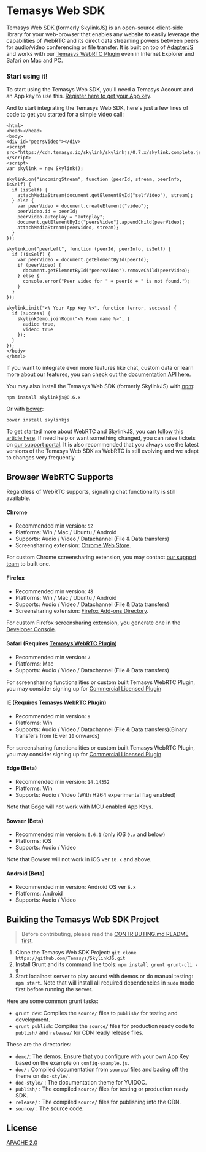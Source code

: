 # Temasys Web SDK
Temasys Web SDK (formerly SkylinkJS) is an open-source client-side library for your web-browser that enables any website to easily leverage the capabilities of WebRTC and its direct data streaming powers between peers for audio/video conferencing or file transfer. It is built on top of [AdapterJS](http://github.com/Temasys/AdapterJS) and works with our [Temasys WebRTC Plugin](http://skylink.io/plugin/) even in Internet Explorer and Safari on Mac and PC.

### Start using it!
To start using the Temasys Web SDK, you'll need a Temasys Account and an App key to use this. [Register here to get your App key](https://console.temasys.io).

And to start integrating the Temasys Web SDK, here's just a few lines of code to get you started for a simple video call:

```
<html>
<head></head>
<body>
<div id="peersVideo"></div>
<script src="https://cdn.temasys.io/skylink/skylinkjs/0.7.x/skylink.complete.js"></script>
<script>
var skylink = new Skylink();

skylink.on("incomingStream", function (peerId, stream, peerInfo, isSelf) {
  if (isSelf) {
    attachMediaStream(document.getElementById("selfVideo"), stream);
  } else {
    var peerVideo = document.createElement("video");
    peerVideo.id = peerId;
    peerVideo.autoplay = "autoplay";
    document.getElementById("peersVideo").appendChild(peerVideo);
    attachMediaStream(peerVideo, stream);
  }
});

skylink.on("peerLeft", function (peerId, peerInfo, isSelf) {
  if (!isSelf) {
    var peerVideo = document.getElementById(peerId);
    if (peerVideo) {
      document.getElementById("peersVideo").removeChild(peerVideo);
    } else {
      console.error("Peer video for " + peerId + " is not found.");
    }
  }
});

skylink.init("<% Your App Key %>", function (error, success) {
  if (success) {
    skylinkDemo.joinRoom("<% Room name %>", {
      audio: true,
      video: true
    });
  }
});
</body>
</html>
```

If you want to integrate even more features like chat, custom data or learn more about our features, you can check out the [documentation API here](cdn.temasys.com.sg/skylink/skylinkjs/0.7.x/doc/classes/Skylink.html).

You may also install the Temasys Web SDK (formerly SkylinkJS) with [npm](https://www.npmjs.com/):
```
npm install skylinkjs@0.6.x
```

Or with [bower](http://bower.io/):
```
bower install skylinkjs
```

To get started more about WebRTC and SkylinkJS, you can [follow this article here](https://temasys.io/getting-started-with-webrtc-and-skylinkjs/). If need help or want something changed, you can raise tickets on [our support portal](http://support.temasys.io). It is also recommended that you always use the latest versions of the Temasys Web SDK as WebRTC is still evolving and we adapt to changes very frequently.


## Browser WebRTC Supports
Regardless of WebRTC supports, signaling chat functionality is still available.

#### Chrome

- Recommended min version: `52`
- Platforms: Win / Mac / Ubuntu / Android
- Supports: Audio / Video / Datachannel (File & Data transfers)
- Screensharing extension: [Chrome Web Store](https://chrome.google.com/webstore/detail/skylink-webrtc-tools/ljckddiekopnnjoeaiofddfhgnbdoafc).

For custom Chrome screensharing extension, you may contact [our support team](mailto:support@temasys.io) to built one.

#### Firefox

- Recommended min version: `48`
- Platforms: Win / Mac / Ubuntu / Android
- Supports: Audio / Video / Datachannel (File & Data transfers)
- Screensharing extension: [Firefox Add-ons Directory](https://addons.mozilla.org/en-US/firefox/addon/skylink-webrtc-tools/).

For custom Firefox screensharing extension, you generate one in the [Developer Console](https://console.temasys.io).

#### Safari (Requires [Temasys WebRTC Plugin](https://temasys.io/plugin))

- Recommended min version: `7`
- Platforms: Mac
- Supports: Audio / Video / Datachannel (File & Data transfers)

For screensharing functionalities or custom built Temasys WebRTC Plugin, you may consider signing up for [Commercial Licensed Plugin](https://temasys.io/plugin/#commercial-licensing)

#### IE (Requires [Temasys WebRTC Plugin](https://temasys.io/plugin))

- Recommended min version: `9`
- Platforms: Win
- Supports: Audio / Video / Datachannel (File & Data transfers)(Binary transfers from IE ver `10` onwards)

For screensharing functionalities or custom built Temasys WebRTC Plugin, you may consider signing up for [Commercial Licensed Plugin](https://temasys.io/plugin/#commercial-licensing)

#### Edge (Beta)

- Recommended min version: `14.14352`
- Platforms: Win
- Supports: Audio / Video (With H264 experimental flag enabled)

Note that Edge will not work with MCU enabled App Keys.

#### Bowser (Beta)

- Recommended min version: `0.6.1` (only iOS `9.x` and below)
- Platforms: iOS
- Supports: Audio / Video

Note that Bowser will not work in iOS ver `10.x` and above.

#### Android (Beta)

- Recommended min version: Android OS ver `6.x`
- Platforms: Android
- Supports: Audio / Video


## Building the Temasys Web SDK Project
> Before contributing, please read the [CONTRIBUTING.md README first](CONTRIBUTING.md).

1. Clone the Temasys Web SDK Project: `git clone https://github.com/Temasys/SkylinkJS.git`
2. Install Grunt and its command line tools: `npm install grunt grunt-cli -g`
3. Start localhost server to play around with demos or do manual testing: `npm start`. Note that will install all required dependencies in `sudo` mode first before running the server.

Here are some common grunt tasks:

- `grunt dev`: Compiles the `source/` files to `publish/` for testing and development.
- `grunt publish`: Compiles the `source/` files for production ready code to `publish/` and `release/` for CDN ready release files.

These are the directories:

- `demo/`: The demos. Ensure that you configure with your own App Key based on the example on `config-example.js`.
- `doc/` : Compiled documentation from `source/` files and basing off the theme on `doc-style/`.
- `doc-style/` : The documentation theme for YUIDOC.
- `publish/` : The compiled `source/` files for testing or production ready SDK.
- `release/` : The compiled `source/` files for publishing into the CDN.
- `source/` : The source code.

## License
[APACHE 2.0](http://www.apache.org/licenses/LICENSE-2.0.html)

